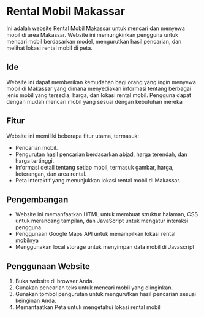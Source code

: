 # Rental Mobil Makassar
Ini adalah website Rental Mobil Makassar untuk mencari dan menyewa mobil di area Makassar. Website ini memungkinkan pengguna untuk mencari mobil berdasarkan model, mengurutkan hasil pencarian, dan melihat lokasi rental mobil di peta.

## Ide
Website ini dapat memberikan kemudahan bagi orang yang ingin menyewa mobil di Makassar yang dimana menyediakan informasi tentang berbagai jenis mobil yang tersedia, harga, dan lokasi rental mobil. Pengguna dapat dengan mudah mencari mobil yang sesuai dengan kebutuhan mereka

## Fitur
Website ini memiliki beberapa fitur utama, termasuk:
- Pencarian mobil.
- Pengurutan hasil pencarian berdasarkan abjad, harga terendah, dan harga tertinggi.
- Informasi detail tentang setiap mobil, termasuk gambar, harga, keterangan, dan area rental.
- Peta interaktif yang menunjukkan lokasi rental mobil di Makassar.

## Pengembangan
- Website ini memanfaatkan HTML untuk membuat struktur halaman, CSS untuk merancang tampilan, dan JavaScript untuk mengatur interaksi pengguna.
- Penggunaan Google Maps API untuk menampilkan lokasi rental mobilnya
- Menggunakan local storage untuk menyimpan data mobil di Javascript

## Penggunaan Website
1. Buka website di browser Anda.
2. Gunakan pencarian teks untuk mencari mobil yang diinginkan.
3. Gunakan tombol pengurutan untuk mengurutkan hasil pencarian sesuai keinginan Anda.
4. Memanfaatkan Peta untuk mengetahui lokasi rental mobil
